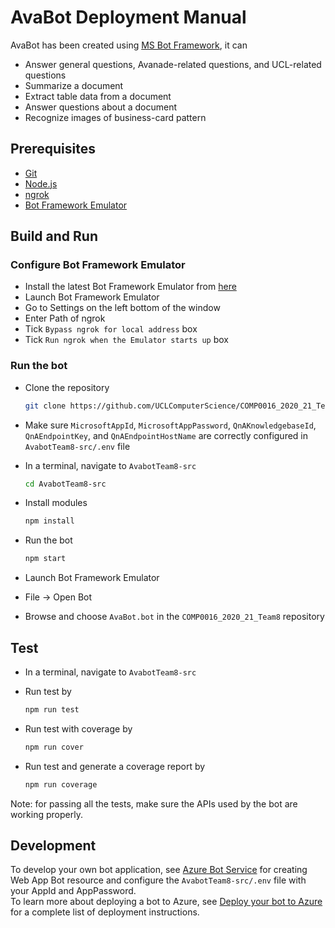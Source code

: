 # AvaBot Deployment Manual 

 AvaBot has been created using [MS Bot Framework](https://dev.botframework.com), it can

* Answer general questions, Avanade-related questions, and UCL-related questions
* Summarize a document
* Extract table data from a document
* Answer questions about a document
* Recognize images of business-card pattern

## Prerequisites

- [Git](https://git-scm.com/)
- [Node.js](https://nodejs.org)
- [ngrok](https://ngrok.com/)
- [Bot Framework Emulator](https://github.com/microsoft/botframework-emulator)

## Build and Run
### Configure Bot Framework Emulator
- Install the latest Bot Framework Emulator from [here](https://github.com/Microsoft/BotFramework-Emulator/releases)
- Launch Bot Framework Emulator
- Go to Settings on the left bottom of the window
- Enter Path of ngrok
- Tick `Bypass ngrok for local address` box
- Tick `Run ngrok when the Emulator starts up` box

### Run the bot

- Clone the repository

    ```bash
    git clone https://github.com/UCLComputerScience/COMP0016_2020_21_Team8.git
    ```
    
- Make sure `MicrosoftAppId`, `MicrosoftAppPassword`, `QnAKnowledgebaseId`, `QnAEndpointKey`, and `QnAEndpointHostName` are correctly configured in `AvabotTeam8-src/.env` file
- In a terminal, navigate to `AvabotTeam8-src`
    
    ```bash
    cd AvabotTeam8-src
    ```
    
- Install modules
    
    ```bash
    npm install
    ```
    
- Run the bot
    
    ```bash
    npm start
    ```
    
- Launch Bot Framework Emulator
- File -> Open Bot
- Browse and choose `AvaBot.bot` in the `COMP0016_2020_21_Team8` repository

## Test
- In a terminal, navigate to `AvabotTeam8-src`
- Run test by
    
    ```bash
    npm run test
    ```
    
- Run test with coverage by
    
    ```bash
    npm run cover
    ```
    
- Run test and generate a coverage report by
    
    ```bash
    npm run coverage
    ```
    
Note: for passing all the tests, make sure the APIs used by the bot are working properly.

## Development

To develop your own bot application, see [Azure Bot Service](https://azure.microsoft.com/en-gb/services/bot-services/) for creating Web App Bot resource and configure the `AvabotTeam8-src/.env` file with your AppId and AppPassword. </br>
To learn more about deploying a bot to Azure, see [Deploy your bot to Azure](https://aka.ms/azuredeployment) for a complete list of deployment instructions.



